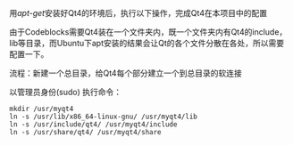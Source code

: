 用*apt-get*安装好Qt4的环境后，执行以下操作，完成Qt4在本项目中的配置

由于Codeblocks需要Qt4装在一个文件夹内，既一个文件夹内有Qt4的include，lib等目录，而Ubuntu下apt安装的结果会让Qt的各个文件分散在各处，所以需要配置一下。

流程：新建一个总目录，给Qt4每个部分建立一个到总目录的软连接

以管理员身份(sudo) 执行命令：
    
    mkdir /usr/myqt4
    ln -s /usr/lib/x86_64-linux-gnu/ /usr/myqt4/lib
    ln -s /usr/include/qt4/ /usr/myqt4/include
    ln -s /usr/share/qt4/ /usr/myqt4/share